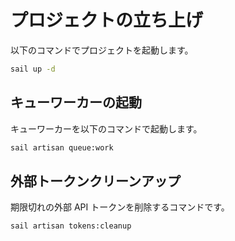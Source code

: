 # プロジェクトの立ち上げ

以下のコマンドでプロジェクトを起動します。

```bash
sail up -d
```

## キューワーカーの起動

キューワーカーを以下のコマンドで起動します。

```bash
sail artisan queue:work
```

## 外部トークンクリーンアップ

期限切れの外部 API トークンを削除するコマンドです。

```bash
sail artisan tokens:cleanup
```
